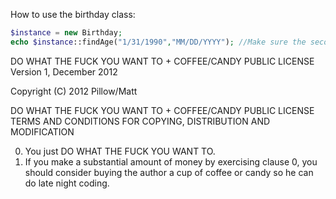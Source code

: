 How to use the birthday class:

```php
$instance = new Birthday;
echo $instance::findAge("1/31/1990","MM/DD/YYYY"); //Make sure the second parameter matches the format of the user's birthday.
```

DO WHAT THE FUCK YOU WANT TO + COFFEE/CANDY PUBLIC LICENSE
Version 1, December 2012

Copyright (C) 2012 Pillow/Matt


DO WHAT THE FUCK YOU WANT TO + COFFEE/CANDY PUBLIC LICENSE
TERMS AND CONDITIONS FOR COPYING, DISTRIBUTION AND MODIFICATION

0. You just DO WHAT THE FUCK YOU WANT TO.
1. If you make a substantial amount of money by exercising clause 0,
   you should consider buying the author a cup of coffee or candy so he
   can do late night coding.

